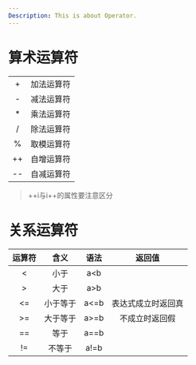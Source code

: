 ```yaml
---
Description: This is about Operator.
---
```

# 算术运算符
|||
:-:|:-:
+ |加法运算符
-|减法运算符
*|乘法运算符
/|除法运算符
%|取模运算符
++|自增运算符
--|自减运算符
>++i与i++的属性要注意区分
# 关系运算符
运算符|含义|语法|返回值
:-:|:-:|:-:|:-:
<|小于|a<b|
>|大于|a>b|
<=|小于等于|a<=b|表达式成立时返回真
>=|大于等于|a>=b|不成立时返回假
==|等于|a==b|
!=|不等于|a!=b|
